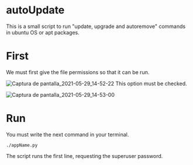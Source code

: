 # autoUpdate
This is a small script to run "update, upgrade and autoremove" commands in ubuntu OS or apt packages.

# First
We must first give the file permissions so that it can be run.

![Captura de pantalla_2021-05-29_14-52-22](https://user-images.githubusercontent.com/63427621/120084827-a28e7200-c090-11eb-9cca-270ef7fccfda.png)
This option must be checked.

![Captura de pantalla_2021-05-29_14-53-00](https://user-images.githubusercontent.com/63427621/120084843-c782e500-c090-11eb-9443-7e3e7fcb82a1.png)


# Run
You must write the next command in your terminal.

`./appName.py`

The script runs the first line, requesting the superuser password.
